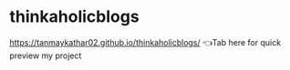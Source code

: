 # thinkaholicblogs

https://tanmaykathar02.github.io/thinkaholicblogs/ 👈Tab here for quick preview my project
